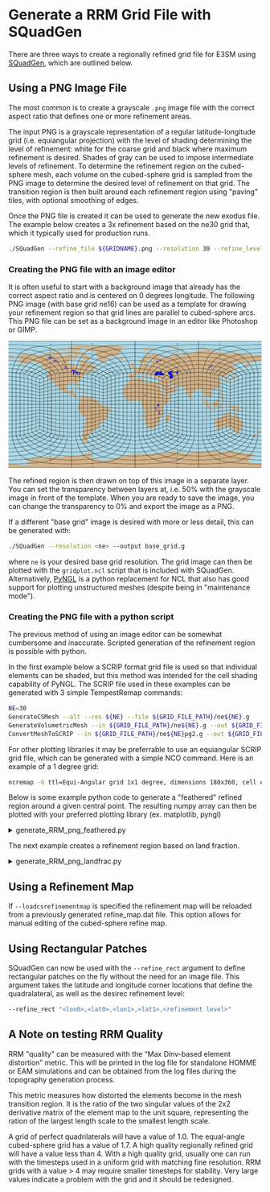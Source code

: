 # Generate a RRM Grid File with SQuadGen

<!-- disable linter checks for inline html to allow collapsable code sections -->
<!-- markdownlint-disable MD033 --> <!-- no-inline-html -->

There are three ways to create a regionally refined grid file for E3SM using [SQuadGen](https://github.com/ClimateGlobalChange/squadgen), which are outlined below.

## Using a PNG Image File

The most common is to create a grayscale `.png` image file with the correct aspect ratio that defines one or more refinement areas.

The input PNG is a grayscale representation of a regular latitude-longitude grid (i.e. equiangular projection) with the level of shading determining the level of refinement: white for the coarse grid and black where maximum refinement is desired.  Shades of gray can be used to impose intermediate levels of refinement.  To determine the refinement region on the cubed-sphere mesh, each volume on the cubed-sphere grid is sampled from the PNG image to determine the desired level of refinement on that grid.  The transition region is then built around each refinement region using "paving" tiles, with optional smoothing of edges.

Once the PNG file is created it can be used to generate the new exodus file. The example below creates a 3x refinement based on the ne30 grid that, which it typically used for production runs.

```bash
./SQuadGen --refine_file ${GRIDNAME}.png --resolution 30 --refine_level 3 --refine_type LOWCONN --smooth_type SPRING --smooth_dist 3 --smooth_iter 20 --output ${DATA_PATH}/${GRIDNAME}.g
```

### Creating the PNG file with an image editor

It is often useful to start with a background image that already has the correct aspect ratio and is centered on 0 degrees longitude. The following PNG image (with base grid ne16) can be used as a template for drawing your refinement region so that grid lines are parallel to cubed-sphere arcs. This PNG file can be set as a background image in an editor like Photoshop or GIMP.

![RRM_grid_reference.png](RRM_grid_reference.png)

The refined region is then drawn on top of this image in a separate layer.  You can set the transparency between layers at, i.e. 50% with the grayscale image in front of the template.  When you are ready to save the image, you can change the transparency to 0% and export the image as a PNG.

If a different "base grid" image is desired with more or less detail, this can be generated with:

```bash
./SQuadGen --resolution <ne> --output base_grid.g
```

where `ne` is your desired base grid resolution.  The grid image can then be plotted with the `gridplot.ncl` script that is included with SQuadGen. Alternatively, [PyNGL](https://www.pyngl.ucar.edu/) is a python replacement for NCL that also has good support for plotting unstructured meshes (despite being in "maintenance mode").

### Creating the PNG file with a python script

The previous method of using an image editor can be somewhat cumbersome and inaccurate. Scripted generation of the refinement region is possible with python.

In the first example below a SCRIP format grid file is used so that individual elements can be shaded, but this method was intended for the cell shading capability of PyNGL. The SCRIP file used in these examples can be generated with 3 simple TempestRemap commands:

```bash
NE=30
GenerateCSMesh --alt --res ${NE} --file ${GRID_FILE_PATH}/ne${NE}.g
GenerateVolumetricMesh --in ${GRID_FILE_PATH}/ne${NE}.g --out ${GRID_FILE_PATH}/ne${NE}pg2.g --np 2 --uniform
ConvertMeshToSCRIP --in ${GRID_FILE_PATH}/ne${NE}pg2.g --out ${GRID_FILE_PATH}/ne${NE}pg2_scrip.nc
```

For other plotting libraries it may be preferrable to use an equiangular SCRIP grid file, which can be generated with a simple NCO command. Here is an example of a 1 degree grid:

```bash
ncremap -G ttl=Equi-Angular grid 1x1 degree, dimensions 180x360, cell edges on Poles/Equator and Prime Meridian/Date Line#latlon=180,360#lat_typ=uni#lon_typ=grn_wst -g /Users/zender/data/grids/cmip6_180x360_scrip.nc
```

Below is some example python code to generate a "feathered" refined region around a given central point. The resulting numpy array can then be plotted with your preferred plotting library (ex. matplotlib, pyngl)

<details>
  <summary>generate_RRM_png_feathered.py</summary>
    ```python
    import os, ngl, numpy as np, xarray as xr
    target_lat, target_lon = 39.7392, 360-104.9903 # Denver, CO
    #-------------------------------------------------------------------------------
    scrip_ds = xr.open_dataset(os.getenv('HOME')+'/E3SM/data_grid/ne30pg2_scrip.nc')
    ncol = len(scrip_ds['grid_area'])
    deg_to_rad,rad_to_deg = np.pi/180., 180./np.pi
    #-------------------------------------------------------------------------------
    # method for calculating the length of great circle arcs
    def calc_great_circle_distance(lat1,lat2,lon1,lon2):
      ''' input should be in degrees '''
      dlon = lon2 - lon1
      cos_dist = np.sin(lat1*deg_to_rad)*np.sin(lat2*deg_to_rad) + \
                 np.cos(lat1*deg_to_rad)*np.cos(lat2*deg_to_rad)*np.cos(dlon*deg_to_rad)
      # print( str(cos_dist.min()) +"   "+ str(cos_dist.max()) )
      cos_dist = np.where(cos_dist> 1.0, 1.0,cos_dist)
      cos_dist = np.where(cos_dist<-1.0,-1.0,cos_dist)
      dist = np.arccos( cos_dist )
      return dist
    #-------------------------------------------------------------------------------
    # method for defining a feathered refinement region
    def define_refinement( ncol, dmin, dmax,
                          target_lat, target_lon,
                          center_lat, center_lon,
                          refine_level):
      # loop through all points and calculate distance to center
      # NOTE - distance units are in radians (max value = pi)
      for n in range(ncol):
        d = calc_great_circle_distance(target_lat, center_lat[n] ,target_lon, center_lon[n])
        if d<=dmin:            refine_level[n] = 1
        if d>dmin and d<=dmax: refine_level[n] = ( dmax - d ) / ( dmax - dmin )
        if d>dmax:             refine_level[n] = 0
      return refine_level
    #-------------------------------------------------------------------------------
    # define refinement regions - distance thesholds in radians
    min_threshold =  1*deg_to_rad
    max_threshold = 10*deg_to_rad
    refine_level = np.zeros(ncol)
    # define continuous refinement based on distance
    define_refinement( ncol, min_threshold, max_threshold,
                     target_lat, target_lon,
                     scrip_ds['grid_center_lat'].values,
                     scrip_ds['grid_center_lon'].values,
                     refine_level )
    #-------------------------------------------------------------------------------
    # create PNG image using PyNGL
    wkres = ngl.Resources()
    npix = 4096; wkres.wkWidth,wkres.wkHeight=npix,npix
    wkres.wkForegroundColor = [1.,1.,1.]
    wkres.wkBackgroundColor = [1.,1.,1.]
    wks = ngl.open_wks('png',fig_file,wkres)
    # Create custom colormap
    num_clr = 50
    fill_clr = np.zeros((num_clr,3))
    for n in range(num_clr): fill_clr[n,:] = float(n) / float(num_clr)
    # define plot resources
    res = ngl.Resources()
    res.nglDraw               = False
    res.nglFrame              = False
    res.tmXTOn                = False
    res.tmXBOn                = False
    res.tmYLOn                = False
    res.tmYROn                = False
    res.cnFillOn              = True
    res.cnLinesOn             = False
    res.cnLineLabelsOn        = False
    res.cnInfoLabelOn         = False
    res.mpGridAndLimbOn       = False
    res.mpPerimOn             = False
    res.mpOutlineBoundarySets = 'NoBoundaries'
    res.lbLabelBarOn          = False
    res.cnFillPalette         = fill_clr
    res.tfPolyDrawOrder = 'PreDraw'
    res.sfXArray      = scrip_ds['grid_center_lon'].values
    res.sfYArray      = scrip_ds['grid_center_lat'].values
    #-------------------------------------------------------------------------------
    # Use Raster fill mode instead of cell fill
    res.cnFillMode          = 'RasterFill'
    plot = ngl.contour_map(wks,refine_level,res)
    #-------------------------------------------------------------------------------
    # use pre-draw polygon to fill in white areas near poles
    #-------------------------------------------------------------------------------
    gsres             = ngl.Resources()
    gsres.gsFillColor = 'black'
    gsres.gsEdgesOn   = False
    py = [ -89.9,  89.9, 89.9,-89.9, -89.9]
    px = [ 360. , 360. ,  0. ,  0. , 360. ]
    ngl.polygon(wks, plot, px, py, gsres)
    #-------------------------------------------------------------------------------
    ngl.draw(plot)
    ngl.frame(wks)
    ngl.end()
    #-------------------------------------------------------------------------------
    # crop white space from png file
    if os.path.isfile(f'{fig_file}.png') :
      cmd = f'convert -trim +repage {fig_file}.png {fig_file}.png'
      os.system(cmd)
      os.system(cmd) # second call helps remove gray lines at edge
      # if npix = 4096:
    else:
      raise FileNotFoundError(f'\n{fig_file}.png does not exist?!\n')
    #-------------------------------------------------------------------------------
    # apply gaussian blur
    from PIL import Image, ImageFilter
    image = Image.open(f'{fig_file}.png')
    for n in range(nsmooth): image = image.filter(ImageFilter.GaussianBlur(radius=6))
    image = image.save(f'{fig_file}.png')
    #-------------------------------------------------------------------------------
    print(); print(f'  {fig_file}.png'); print()
    #-------------------------------------------------------------------------------
    ```
</details>

The next example creates a refinement region based on land fraction.

<details>
  <summary>generate_RRM_png_landfrac.py</summary>
    ```python
    import os, ngl, numpy as np, xarray as xr
    refine_level = 1
    nsmooth      = 4
    land_data_file = 'inputdata/atm/cam/topo/USGS-gtopo30_0.9x1.25_remap_c051027.nc'
    ds = xr.open_dataset(land_data_file)
    lat = ds['lat']
    lon = ds['lon']
    landfrac = ds['LANDFRAC']
    nlat,nlon = len(lat),len(lon)
    #-------------------------------------------------------------------------------
    # switch to center data on prime meridian
    lon_tmp = np.zeros(nlon)
    lon_tmp[:int(nlon/2)] = lon[-int(nlon/2):].values - 360.
    lon_tmp[int(nlon/2):] = lon[ :int(nlon/2)].values
    lon = xr.DataArray(lon_tmp,dims={'lon':lon})
    landfrac_tmp = np.zeros(landfrac.shape)
    landfrac_tmp[:,:int(nlon/2)] = landfrac[:,-int(nlon/2):].values
    landfrac_tmp[:,int(nlon/2):] = landfrac[:, :int(nlon/2)].values
    landfrac = xr.DataArray(landfrac_tmp,dims={'lat':lat,'lon':lon})
    #-------------------------------------------------------------------------------
    # mask out anarctica
    for j in range(nlat):
      if lat[j]<-60: landfrac[j,:] = 0.0
    #-------------------------------------------------------------------------------
    # Apply 2D smoothing to feather edges at coastlines
    if nsmooth>0:
      for s in range(nsmooth):
        tmp = np.copy(landfrac)
        for j in range(1,nlat-2):
          for i in range(nlon):
            im1 = nlon-1 if i==0      else i-1
            ip1 = 0      if i==nlon-1 else i+1
            smooth_y  = ( 0.25*tmp[j-1,i  ] + 0.5*tmp[j,i] + 0.25*tmp[j+1,i  ] )
            smooth_x  = ( 0.25*tmp[j  ,im1] + 0.5*tmp[j,i] + 0.25*tmp[j  ,ip1] )
            smooth_d1 = ( 0.25*tmp[j-1,im1] + 0.5*tmp[j,i] + 0.25*tmp[j+1,ip1] )
            smooth_d2 = ( 0.25*tmp[j-1,ip1] + 0.5*tmp[j,i] + 0.25*tmp[j+1,im1] )
            landfrac[j,i] = ( smooth_y + smooth_x + smooth_d1 + smooth_d2 ) / 4.
      for j in range(nlat):
        for i in range(nlon):
          if landfrac[j,i]<0.8: landfrac[j,i] = 0.0
    #-------------------------------------------------------------------------------
    # Generate image of refined region using MPL
    fig = plt.figure(figsize=(36/4,18/4))
    ax = fig.add_subplot(1,1,1)
    cs = ax.contourf(lon, lat, landfrac, levels=[0.0,0.5,1.0],colors=['#000000','#FFFFFF','#FFFFFF'])
    ax.xaxis.set_major_locator(plt.NullLocator())
    ax.yaxis.set_major_locator(plt.NullLocator())
    fig.tight_layout()
    plt.axis('off')
    plt.savefig(refine_png_file,pad_inches=0,bbox_inches='tight')
    print(f'\nrefine_png_file: {refine_png_file}\n')
    #-------------------------------------------------------------------------------
    # more smoothing via gaussian blur from the pillow package
    from PIL import Image, ImageFilter
    image = Image.open(f'{refine_png_file}')
    for n in range(nsmooth): image = image.filter(ImageFilter.GaussianBlur(radius=3))
    image = image.save(f'{refine_png_file}')
    #-------------------------------------------------------------------------------
    ```
</details>

## Using a Refinement Map

If `--loadcsrefinementmap` is specified the refinement map will be reloaded from a previously generated refine_map.dat file.  This option allows for manual editing of the cubed-sphere refine map.

## Using Rectangular Patches

SQuadGen can now be used with the `--refine_rect` argument to define rectangular patches on the fly without the need for an image file. This argument takes the latitude and longitude corner locations that define the quadralateral, as well as the desirec refinement level:

```bash
--refine_rect "<lon0>,<lat0>,<lon1>,<lat1>,<refinement level>"
```

## A Note on testing RRM Quality

RRM "quality" can be measured with the “Max Dinv-based element distortion” metric.  This will be printed in the log file for standalone HOMME or EAM simulations and can be obtained from the log files during the topography generation process.  

This metric measures how distorted the elements become in the mesh transition region.  It is the ratio of the two singular values of the 2x2 derivative matrix of the element map to the unit square, representing the ration of the largest length scale to the smallest length scale.  

A grid of perfect quadrilaterals will have a value of 1.0.  The equal-angle cubed-sphere grid has a value of 1.7.   A high quality regionally refined grid will have a value less than 4.  With a high quality grid, usually one can run with the timesteps used in a uniform grid with matching fine resolution.  RRM grids with a value > 4 may require smaller timesteps for stability.   Very large values indicate a problem with the grid and it should be redesigned.

